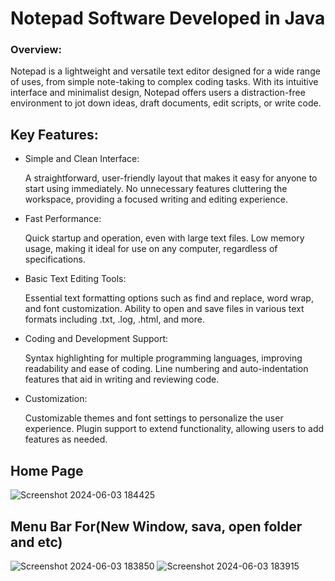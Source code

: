 # Notepad Software Developed in Java
### Overview:
 Notepad is a lightweight and versatile text editor designed for a wide range of uses, from simple note-taking to complex coding tasks.
 With its intuitive interface and minimalist design, Notepad offers users a distraction-free environment to jot down ideas, draft documents, edit scripts, or write code.

## Key Features:

- Simple and Clean Interface:

   A straightforward, user-friendly layout that makes it easy for anyone to start using immediately.
   No unnecessary features cluttering the workspace, providing a focused writing and editing experience.

- Fast Performance:

   Quick startup and operation, even with large text files.
   Low memory usage, making it ideal for use on any computer, regardless of specifications.

- Basic Text Editing Tools:

   Essential text formatting options such as find and replace, word wrap, and font customization.
   Ability to open and save files in various text formats including .txt, .log, .html, and more.

- Coding and Development Support:

   Syntax highlighting for multiple programming languages, improving readability and ease of coding.
   Line numbering and auto-indentation features that aid in writing and reviewing code.

- Customization:

   Customizable themes and font settings to personalize the user experience.
   Plugin support to extend functionality, allowing users to add features as needed.

## Home Page
![Screenshot 2024-06-03 184425](https://github.com/pritam1101/Notepad-/assets/159442297/7971ed08-790d-4255-85c1-24ecd4478f21)

## Menu Bar For(New Window, sava, open folder and etc)
![Screenshot 2024-06-03 183850](https://github.com/pritam1101/Notepad-/assets/159442297/0983214a-5449-436c-9b81-e54940a00527)
![Screenshot 2024-06-03 183915](https://github.com/pritam1101/Notepad-/assets/159442297/074b4ea5-878c-48fc-977c-1752c4494bc8)

